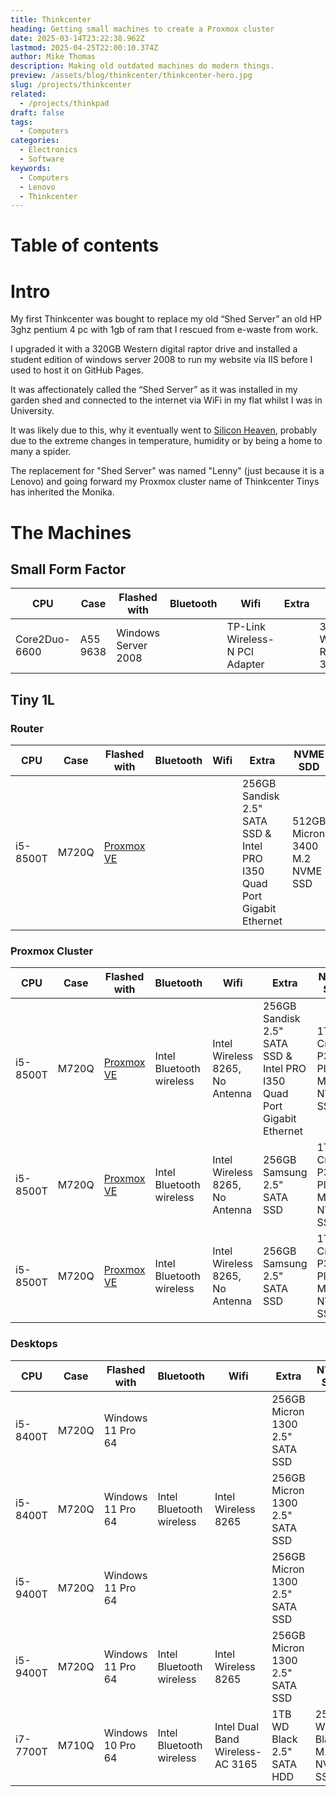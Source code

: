 ```yaml
---
title: Thinkcenter
heading: Getting small machines to create a Proxmox cluster
date: 2025-03-14T23:22:38.962Z
lastmod: 2025-04-25T22:00:10.374Z
author: Mike Thomas
description: Making old outdated machines do modern things.
preview: /assets/blog/thinkcenter/thinkcenter-hero.jpg
slug: /projects/thinkcenter
related:
  - /projects/thinkpad
draft: false
tags:
  - Computers
categories:
  - Electronics
  - Software
keywords:
  - Computers
  - Lenovo
  - Thinkcenter
---
```


# Table of contents

# Intro

My first Thinkcenter was bought to replace my old “Shed Server” an old HP 3ghz pentium 4 pc with 1gb of ram that I rescued from e-waste from work.

I upgraded it with a 320GB Western digital raptor drive and installed a student edition of windows server 2008 to run my website via IIS before I used to host it on GitHub Pages.

It was affectionately called the “Shed Server” as it was installed in my garden shed and connected to the internet via WiFi in my flat whilst I was in University.

It was likely due to this, why it eventually went to [Silicon Heaven](https://www.youtube.com/watch?v=lm6YnAqPv4w), probably due to the extreme changes in temperature, humidity or by being a home to many a spider.

The replacement for "Shed Server" was named "Lenny" (just because it is a Lenovo) and going forward my Proxmox cluster name of Thinkcenter Tinys has inherited the Monika.

# The Machines

## Small Form Factor

| CPU           | Case     | Flashed with        | Bluetooth | Wifi                           | Extra | HDD                  | Memory             | Notes |
| ------------- | -------- | ------------------- | --------- | ------------------------------ | ----- | -------------------- | ------------------ | ----- |
| Core2Duo-6600 | A55 9638 | Windows Server 2008 |           | TP-Link Wireless-N PCI Adapter |       | 320GB WD Raptor 3.5" | 4GB Samsung 666MHz |       |

## Tiny 1L

### Router

| CPU      | Case  | Flashed with                           | Bluetooth | Wifi | Extra                                                                   | NVME SDD                       | Memory               | Notes                                   |
| -------- | ----- | -------------------------------------- | --------- | ---- | ----------------------------------------------------------------------- | ------------------------------ | -------------------- | --------------------------------------- |
| i5-8500T | M720Q | [Proxmox VE](https://www.proxmox.com/) |           |      | 256GB Sandisk 2.5" SATA SSD & Intel PRO I350 Quad Port Gigabit Ethernet | 512GB Micron 3400 M.2 NVME SSD | 16GB Ramaxel 2666MHz | With Lenovo VESA Mount to mount to wall |

### Proxmox Cluster

| CPU      | Case  | Flashed with                           | Bluetooth                | Wifi                            | Extra                                                                   | NVME SDD                         | Memory                | Notes                                         |
| -------- | ----- | -------------------------------------- | ------------------------ | ------------------------------- | ----------------------------------------------------------------------- | -------------------------------- | --------------------- | --------------------------------------------- |
| i5-8500T | M720Q | [Proxmox VE](https://www.proxmox.com/) | Intel Bluetooth wireless | Intel Wireless 8265, No Antenna | 256GB Sandisk 2.5" SATA SSD & Intel PRO I350 Quad Port Gigabit Ethernet | 1TB Crucial P3 Plus M.2 NVME SSD | 32GB Hypertec 2400MHz | Will be installed in [10" Rack](homelab#rack) |
| i5-8500T | M720Q | [Proxmox VE](https://www.proxmox.com/) | Intel Bluetooth wireless | Intel Wireless 8265, No Antenna | 256GB Samsung 2.5" SATA SSD                                             | 1TB Crucial P3 Plus M.2 NVME SSD | 32GB Hypertec 2400MHz | Will be installed in [10" Rack](homelab#rack) |
| i5-8500T | M720Q | [Proxmox VE](https://www.proxmox.com/) | Intel Bluetooth wireless | Intel Wireless 8265, No Antenna | 256GB Samsung 2.5" SATA SSD                                             | 1TB Crucial P3 Plus M.2 NVME SSD | 32GB Hypertec 2400MHz | Will be installed in [10" Rack](homelab#rack) |

### Desktops

| CPU      | Case  | Flashed with      | Bluetooth                | Wifi                             | Extra                           | NVME SDD                    | Memory                | Notes                                          |
| -------- | ----- | ----------------- | ------------------------ | -------------------------------- | ------------------------------- | --------------------------- | --------------------- | ---------------------------------------------- |
| i5-8400T | M720Q | Windows 11 Pro 64 |                          |                                  | 256GB Micron 1300 2.5" SATA SSD |                             | 16GB Micron 2133MHz   |                                                |
| i5-8400T | M720Q | Windows 11 Pro 64 | Intel Bluetooth wireless | Intel Wireless 8265              | 256GB Micron 1300 2.5" SATA SSD |                             | 16GB Micron 2666MHz   |                                                |
| i5-9400T | M720Q | Windows 11 Pro 64 |                          |                                  | 256GB Micron 1300 2.5" SATA SSD |                             | 16GB SK Hynix 2666MHz |                                                |
| i5-9400T | M720Q | Windows 11 Pro 64 | Intel Bluetooth wireless | Intel Wireless 8265              | 256GB Micron 1300 2.5" SATA SSD |                             | 16GB SK Hynix 2666MHz |                                                |
| i7-7700T | M710Q | Windows 10 Pro 64 | Intel Bluetooth wireless | Intel Dual Band Wireless-AC 3165 | 1TB WD Black 2.5" SATA HDD      | 256GB WD Black M.2 NVME SSD | 16GB SK Hynix 2400MHz | Currently using as a basic desktop replacement |
